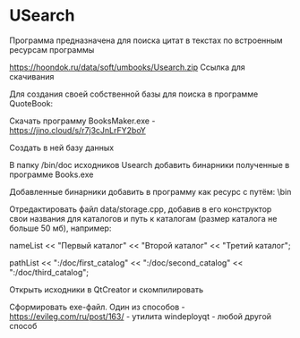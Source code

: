 # USearch
Программа предназначена для поиска цитат в текстах по встроенным ресурсам программы

https://hoondok.ru/data/soft/umbooks/Usearch.zip Ссылка для скачивания

Для создания своей собственной базы для поиска в программе QuoteBook:

Скачать программу BooksMaker.exe - https://jino.cloud/s/r7j3cJnLrFY2boY

Создать в ней базу данных

В папку /bin/doc исходников Usearch добавить бинарники полученные в программе Books.exe

Добавленные бинарники добавить в программу как ресурс с путём: \bin

Отредактировать файл data/storage.cpp, добавив в его конструктор свои названия для каталогов и путь к каталогам (размер каталога не больше 50 мб), например:

nameList << "Первый каталог" << "Второй каталог" << "Третий каталог";

pathList << ":/doc/first_catalog" << ":/doc/second_catalog" << ":/doc/third_catalog";

Открыть исходники в QtCreator и скомпилировать

Сформировать exe-файл. Один из способов - https://evileg.com/ru/post/163/ - утилита windeployqt - любой другой способ
